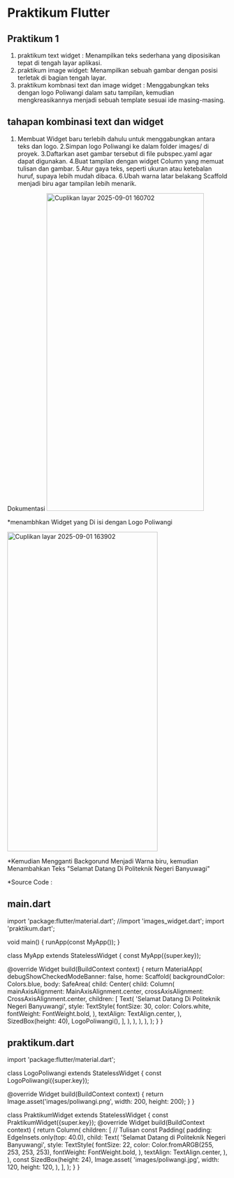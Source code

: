 # Praktikum Flutter
## Praktikum 1
1. praktikum text widget :
   Menampilkan teks sederhana yang diposisikan tepat di tengah layar aplikasi.
2. praktikum image widget:
   Menampilkan sebuah gambar dengan posisi terletak di bagian tengah layar.
3. praktikum kombnasi text dan image widget :
   Menggabungkan teks dengan logo Poliwangi dalam satu tampilan, kemudian mengkreasikannya menjadi sebuah template sesuai ide masing-masing.

## tahapan kombinasi text dan widget 
1. Membuat Widget baru terlebih dahulu untuk menggabungkan antara teks dan logo.
2.Simpan logo Poliwangi ke dalam folder images/ di proyek.
3.Daftarkan aset gambar tersebut di file pubspec.yaml agar dapat digunakan.
4.Buat tampilan dengan widget Column yang memuat tulisan dan gambar.
5.Atur gaya teks, seperti ukuran atau ketebalan huruf, supaya lebih mudah dibaca.
6.Ubah warna latar belakang Scaffold menjadi biru agar tampilan lebih menarik.

Dokumentasi
<img width="360" height="727" alt="Cuplikan layar 2025-09-01 160702" src="https://github.com/user-attachments/assets/a9f8a9ac-de0b-4069-934b-c954fe120c3b" />

*menambhkan Widget yang Di isi dengan Logo Poliwangi

<img width="344" height="731" alt="Cuplikan layar 2025-09-01 163902" src="https://github.com/user-attachments/assets/22fd59aa-082d-4282-899b-4bec9aff2b5c" />

*Kemudian Mengganti Backgorund Menjadi Warna biru, kemudian Menambahkan Teks "Selamat Datang Di Politeknik Negeri Banyuwagi"

*Source Code :
## main.dart
import 'package:flutter/material.dart';
//import 'images_widget.dart';
import 'praktikum.dart';

void main() {
  runApp(const MyApp());
}

class MyApp extends StatelessWidget {
  const MyApp({super.key});

  @override
  Widget build(BuildContext context) {
    return MaterialApp(
      debugShowCheckedModeBanner: false,
      home: Scaffold(
        backgroundColor: Colors.blue,
        body: SafeArea(
          child: Center(
            child: Column(
              mainAxisAlignment: MainAxisAlignment.center, 
              crossAxisAlignment: CrossAxisAlignment.center, 
              children: [
                Text(
                  'Selamat Datang Di Politeknik Negeri Banyuwangi',
                  style: TextStyle(
                    fontSize: 30,
                    color: Colors.white,
                    fontWeight: FontWeight.bold,
                  ),
                  textAlign: TextAlign.center,
                ),
                SizedBox(height: 40), 
                LogoPoliwangi(),
              ],
            ),
          ),
        ),
      ),
    );
  }
}

## praktikum.dart
import 'package:flutter/material.dart';

class LogoPoliwangi extends StatelessWidget {
  const LogoPoliwangi({super.key});

  @override
  Widget build(BuildContext context) {
    return Image.asset('images/poliwangi.png', width: 200, height: 200);
  }
}

class PraktikumWidget extends StatelessWidget {
  const PraktikumWidget({super.key});
  @override
  Widget build(BuildContext context) {
    return Column(
      children: [
        // Tulisan
        const Padding(
          padding: EdgeInsets.only(top: 40.0),
          child: Text(
            'Selamat Datang di Politeknik Negeri Banyuwangi',
            style: TextStyle(
              fontSize: 22,
              color: Color.fromARGB(255, 253, 253, 253),
              fontWeight: FontWeight.bold,
            ),
            textAlign: TextAlign.center,
          ),
        ),
        const SizedBox(height: 24),
        Image.asset(
          'images/poliwangi.jpg',
          width: 120,
          height: 120,
        ),
      ],
    );
  }
}


